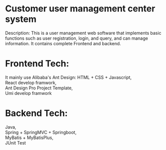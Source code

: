 # Customer user management center system
Description:
This is a user management web software that implements basic functions such as user registration, login, and query, and can manage information. It contains complete Frontend and backend.

# Frontend Tech:
It mainly use Alibaba's Ant Design:
      HTML + CSS + Javascript,  
      React develop framwork,  
      Ant Design Pro Project Template,  
      Umi develop framwork
  
# Backend Tech:
  Java,  
  Spring + SpringMVC + Springboot,  
  MyBatis + MyBatisPlus,  
  JUnit Test
      

